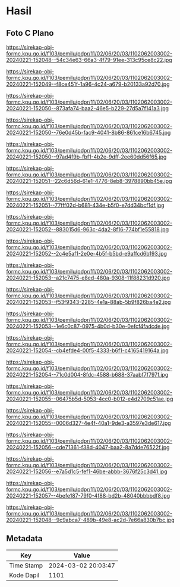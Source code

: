 # Hasil

## Foto C Plano

https://sirekap-obj-formc.kpu.go.id/f103/pemilu/pdpr/11/02/06/20/03/1102062003002-20240221-152048--54c34e63-66a3-4f79-91ee-313c95ce8c22.jpg

https://sirekap-obj-formc.kpu.go.id/f103/pemilu/pdpr/11/02/06/20/03/1102062003002-20240221-152049--f8ce451f-1a96-4c24-a679-b20133a92d70.jpg

https://sirekap-obj-formc.kpu.go.id/f103/pemilu/pdpr/11/02/06/20/03/1102062003002-20240221-152050--873afa74-baa2-46e5-b229-27d5a7f141a3.jpg

https://sirekap-obj-formc.kpu.go.id/f103/pemilu/pdpr/11/02/06/20/03/1102062003002-20240221-152050--76e0d45b-fac9-4041-8b86-861ce16b6745.jpg

https://sirekap-obj-formc.kpu.go.id/f103/pemilu/pdpr/11/02/06/20/03/1102062003002-20240221-152050--97ad4f9b-fbf1-4b2e-9dff-2ee60dd56f65.jpg

https://sirekap-obj-formc.kpu.go.id/f103/pemilu/pdpr/11/02/06/20/03/1102062003002-20240221-152051--22c6d56d-61e1-4776-8eb8-3978890bb45e.jpg

https://sirekap-obj-formc.kpu.go.id/f103/pemilu/pdpr/11/02/06/20/03/1102062003002-20240221-152051--77fff02d-b681-434e-b5f0-e7dd34bcf1df.jpg

https://sirekap-obj-formc.kpu.go.id/f103/pemilu/pdpr/11/02/06/20/03/1102062003002-20240221-152052--883015d6-963c-4da2-8f16-774bf1e55818.jpg

https://sirekap-obj-formc.kpu.go.id/f103/pemilu/pdpr/11/02/06/20/03/1102062003002-20240221-152052--2c4e5af1-2e0e-4b5f-b5bd-e9affcd6b193.jpg

https://sirekap-obj-formc.kpu.go.id/f103/pemilu/pdpr/11/02/06/20/03/1102062003002-20240221-152053--a21c7475-e8ed-480a-9308-11f88231d920.jpg

https://sirekap-obj-formc.kpu.go.id/f103/pemilu/pdpr/11/02/06/20/03/1102062003002-20240221-152053--f53f9343-2285-4e1a-88ab-5b9f826ba4e2.jpg

https://sirekap-obj-formc.kpu.go.id/f103/pemilu/pdpr/11/02/06/20/03/1102062003002-20240221-152053--1e6c0c87-0975-4b0d-b30e-0efcf4fadcde.jpg

https://sirekap-obj-formc.kpu.go.id/f103/pemilu/pdpr/11/02/06/20/03/1102062003002-20240221-152054--cb4efde4-00f5-4333-b6f1-c4165419164a.jpg

https://sirekap-obj-formc.kpu.go.id/f103/pemilu/pdpr/11/02/06/20/03/1102062003002-20240221-152054--71c0d004-8fdc-4588-b688-37aabf7f797f.jpg

https://sirekap-obj-formc.kpu.go.id/f103/pemilu/pdpr/11/02/06/20/03/1102062003002-20240221-152055--06475b5d-5053-4cc0-b012-e4d2709c51ae.jpg

https://sirekap-obj-formc.kpu.go.id/f103/pemilu/pdpr/11/02/06/20/03/1102062003002-20240221-152055--0006d327-4e4f-40a1-9de3-a3597e3de617.jpg

https://sirekap-obj-formc.kpu.go.id/f103/pemilu/pdpr/11/02/06/20/03/1102062003002-20240221-152056--cde71361-f38d-4047-baa2-8a7dde76522f.jpg

https://sirekap-obj-formc.kpu.go.id/f103/pemilu/pdpr/11/02/06/20/03/1102062003002-20240221-152056--e7a5d1c5-fef1-46be-abbb-3676f25c3d41.jpg

https://sirekap-obj-formc.kpu.go.id/f103/pemilu/pdpr/11/02/06/20/03/1102062003002-20240221-152057--4befe187-79f0-4f88-bd2b-48040bbbbdf8.jpg

https://sirekap-obj-formc.kpu.go.id/f103/pemilu/pdpr/11/02/06/20/03/1102062003002-20240221-152048--9c9abca7-489b-49e8-ac2d-7e66a830b7bc.jpg


## Metadata

| Key        | Value               |
| ---------- | ------------------- |
| Time Stamp | 2024-03-02 20:03:47 |
| Kode Dapil | 1101                |




